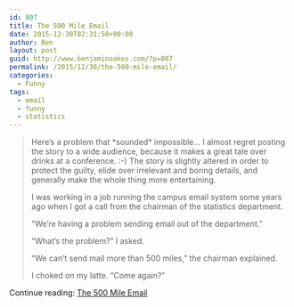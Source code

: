 ```yaml
---
id: 807
title: The 500 Mile Email
date: 2015-12-30T02:31:50+00:00
author: Ben
layout: post
guid: http://www.benjaminoakes.com/?p=807
permalink: /2015/12/30/the-500-mile-email/
categories:
  - Funny
tags:
  - email
  - funny
  - statistics
---
```

> Here&#8217;s a problem that \*sounded\* impossible... I almost regret posting the story to a wide audience, because it makes a great tale over drinks at a conference. :-) The story is slightly altered in order to protect the guilty, elide over irrelevant and boring details, and generally make the whole thing more entertaining.
> 
> I was working in a job running the campus email system some years ago when I got a call from the chairman of the statistics department.
> 
> &#8220;We&#8217;re having a problem sending email out of the department.&#8221;
> 
> &#8220;What&#8217;s the problem?&#8221; I asked.
> 
> &#8220;We can&#8217;t send mail more than 500 miles,&#8221; the chairman explained.
> 
> I choked on my latte. &#8220;Come again?&#8221;

Continue reading: [The 500 Mile Email](http://web.mit.edu/jemorris/humor/500-miles)
